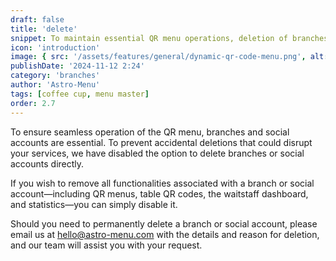 ```yaml
---
draft: false
title: 'delete'
snippet: To maintain essential QR menu operations, deletion of branches or social accounts is disabled to prevent accidental issues. You can disable them instead to remove related functionalities.
icon: 'introduction'
image: { src: '/assets/features/general/dynamic-qr-code-menu.png', alt: '' }
publishDate: '2024-11-12 2:24'
category: 'branches'
author: 'Astro-Menu'
tags: [coffee cup, menu master]
order: 2.7
---
```


To ensure seamless operation of the QR menu, branches and social accounts are essential. To prevent accidental deletions that could disrupt your services, we have disabled the option to delete branches or social accounts directly.

If you wish to remove all functionalities associated with a branch or social account—including QR menus, table QR codes, the waitstaff dashboard, and statistics—you can simply disable it.

Should you need to permanently delete a branch or social account, please email us at <span class='text-orange-400 underline'>hello@astro-menu.com</span> with the details and reason for deletion, and our team will assist you with your request.